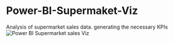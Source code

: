 # Power-BI-Supermaket-Viz
Analysis of supermarket sales data. generating the necessary KPIs
![Power BI Supermarket sales Viz](https://user-images.githubusercontent.com/108340715/176685532-e14df0ce-b754-4ecc-ab75-a57bc09faa96.png)
